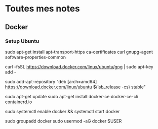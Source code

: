 # Toutes mes notes

## Docker

### Setup Ubuntu
sudo apt-get install apt-transport-https ca-certificates
curl gnupg-agent software-properties-common

curl -fsSL https://download.docker.com/linux/ubuntu/gpg | sudo apt-key add -

sudo add-apt-repository "deb [arch=amd64] https://download.docker.com/linux/ubuntu $(lsb_release -cs) stable"

sudo apt-get update
sudo apt-get install docker-ce docker-ce-cli containerd.io

sudo systemctl enable docker && systemctl start docker

sudo groupadd docker
sudo usermod -aG docker $USER


